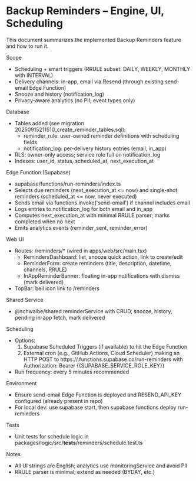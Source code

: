# Backup Reminders – Engine, UI, Scheduling

This document summarizes the implemented Backup Reminders feature and how to run it.

Scope
- Scheduling + smart triggers (RRULE subset: DAILY, WEEKLY, MONTHLY with INTERVAL)
- Delivery channels: in-app, email via Resend (through existing send-email Edge Function)
- Snooze and history (notification_log)
- Privacy-aware analytics (no PII; event types only)

Database
- Tables added (see migration 20250915211510_create_reminder_tables.sql):
  - reminder_rule: user-owned reminder definitions with scheduling fields
  - notification_log: per-delivery history entries (email, in_app)
- RLS: owner-only access; service role full on notification_log
- Indexes: user_id, status, scheduled_at, next_execution_at

Edge Function (Supabase)
- supabase/functions/run-reminders/index.ts
- Selects due reminders (next_execution_at <= now) and single-shot reminders (scheduled_at <= now, never executed)
- Sends email via functions.invoke('send-email') if channel includes email
- Logs entries to notification_log for both email and in_app
- Computes next_execution_at with minimal RRULE parser; marks completed when no next
- Emits analytics events (reminder_sent, reminder_error)

Web UI
- Routes: /reminders/* (wired in apps/web/src/main.tsx)
  - RemindersDashboard: list, snooze quick action, link to create/edit
  - ReminderForm: create reminders (title, description, datetime, channels, RRULE)
  - InAppReminderBanner: floating in-app notifications with dismiss (mark delivered)
- TopBar: bell icon link to /reminders

Shared Service
- @schwalbe/shared reminderService with CRUD, snooze, history, pending in-app fetch, mark delivered

Scheduling
- Options:
  1) Supabase Scheduled Triggers (if available) to hit the Edge Function
  2) External cron (e.g., GitHub Actions, Cloud Scheduler) making an HTTP POST to
     https://<PROJECT>.functions.supabase.co/run-reminders with Authorization: Bearer {{SUPABASE_SERVICE_ROLE_KEY}}
- Run frequency: every 5 minutes recommended

Environment
- Ensure send-email Edge Function is deployed and RESEND_API_KEY configured (already present in repo)
- For local dev: use supabase start, then supabase functions deploy run-reminders

Tests
- Unit tests for schedule logic in packages/logic/src/__tests__/reminders/schedule.test.ts

Notes
- All UI strings are English; analytics use monitoringService and avoid PII
- RRULE parser is minimal; extend as needed (BYDAY, etc.)
